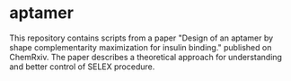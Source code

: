 # aptamer
This repository contains scripts from a paper "Design of an aptamer by shape complementarity maximization for insulin binding." published on ChemRxiv.
The paper describes a theoretical approach for understanding and better control of SELEX procedure.
